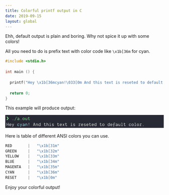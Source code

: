 ```yaml
---
title: Colorful printf output in C
date: 2019-09-15
layout: global
---
```


Ehh, default output is plain and boring. Why not spice it up with some colors!

All you need to do is prefix text with color code like `\x1b[36m` for cyan.

```c
#include <stdio.h>

int main () {

  printf("Hey \x1b[36mcyan!\033[0m And this text is reseted to default color.");

  return 0;
}
```

This example will produce output:

![output](output.png)

Here is table of different ANSI colors you can use.

```c
RED       |   "\x1b[31m"
GREEN     |   "\x1b[32m"
YELLOW    |   "\x1b[33m"
BLUE      |   "\x1b[34m"
MAGENTA   |   "\x1b[35m"
CYAN      |   "\x1b[36m"
RESET     |   "\x1b[0m"
```

Enjoy your colorful output!
